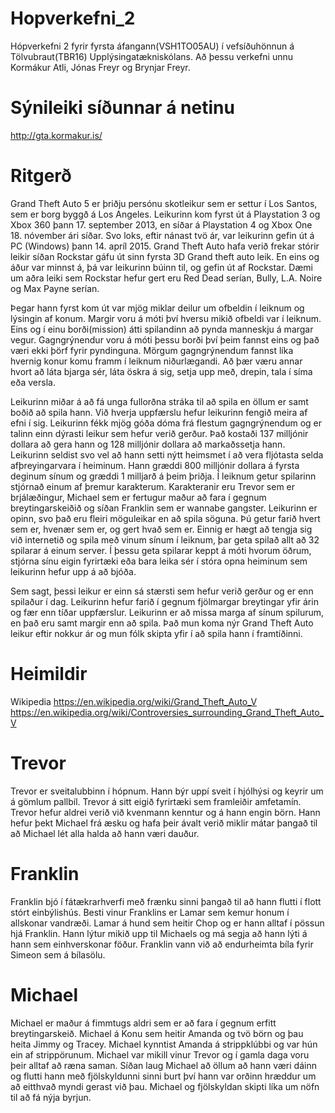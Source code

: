 # Hopverkefni_2
Hópverkefni 2 fyrir fyrsta áfangann(VSH1TO05AU) í vefsíðuhönnun á Tölvubraut(TBR16) Upplýsingatækniskólans.
Að þessu verkefni unnu Kormákur Atli, Jónas Freyr og Brynjar Freyr.
# Sýnileiki síðunnar á netinu
http://gta.kormakur.is/

# Ritgerð
Grand Theft Auto 5 er þriðju persónu skotleikur sem er settur í Los Santos, sem er borg byggð á Los Angeles. Leikurinn kom fyrst út á Playstation 3 og Xbox 360 þann 17. september 2013, en síðar á Playstation 4 og Xbox One 18. nóvember ári síðar. Svo loks, eftir nánast tvö ár, var leikurinn gefin út á PC (Windows) þann 14. apríl 2015. Grand Theft Auto hafa verið frekar stórir leikir síðan Rockstar gáfu út sinn fyrsta 3D Grand theft auto leik. En eins og áður var minnst á, þá var leikurinn búinn til, og gefin út af Rockstar. Dæmi um aðra leiki sem Rockstar hefur gert eru Red Dead serían, Bully, L.A. Noire og Max Payne serían.

Þegar hann fyrst kom út var mjög miklar deilur um ofbeldin í leiknum og lýsingin af konum. Margir voru á móti því hversu mikið ofbeldi var í leiknum. Eins og í einu borði(mission) átti spilandinn að pynda manneskju á margar vegur. Gagngrýnendur voru á móti þessu borði því þeim fannst eins og það væri ekki þörf fyrir pyndinguna. Mörgum gagngrýnendum fannst líka hvernig konur komu framm í leiknum niðurlægandi. Að þær væru annar hvort að láta bjarga sér, láta öskra á sig, setja upp með, drepin, tala í síma eða versla.

Leikurinn miðar á að fá unga fullorðna stráka til að spila en öllum er samt boðið að spila hann. Við hverja uppfærslu hefur leikurinn fengið meira af efni í sig. Leikurinn fékk mjög góða dóma frá flestum gagngrýnendum og er talinn einn dýrasti leikur sem hefur verið gerður. Það kostaði 137 milljónir dollara að gera hann og 128 milljónir dollara að markaðssetja hann. Leikurinn seldist svo vel að hann setti nýtt heimsmet í að vera fljótasta selda afþreyingarvara í heiminum. Hann græddi 800 milljónir dollara á fyrsta deginum sínum og græddi 1 milljarð á  þeim þriðja. Í leiknum getur spilarinn stjórnað einum af þremur karakterum. Karakteranir eru Trevor sem er brjálæðingur, Michael sem er fertugur maður að fara í gegnum breytingarskeiðið og síðan Franklin sem er wannabe gangster.
Leikurinn er opinn, svo það eru fleiri möguleikar en að spila söguna. Þú getur farið hvert sem er, hvenær sem er, og gert hvað sem er.
Einnig er hægt að tengja sig við internetið og spila með vinum sínum í leiknum, þar geta spilað allt að 32 spilarar á einum server. Í þessu geta spilarar keppt á móti hvorum öðrum, stjórna sínu eigin fyrirtæki eða bara leika sér í stóra opna heiminum sem leikurinn hefur upp á að bjóða.

Sem sagt, þessi leikur er einn sá stærsti sem hefur verið gerður og er enn spilaður í dag. Leikurinn hefur farið í gegnum fjölmargar breytingar yfir árin og fær enn tíðar uppfærslur. Leikurinn er að missa marga af sínum spilurum, en það eru samt margir enn að spila. Það mun koma nýr Grand Theft Auto leikur eftir nokkur ár og mun fólk skipta yfir í að spila hann í framtíðinni.


# Heimildir
Wikipedia
https://en.wikipedia.org/wiki/Grand_Theft_Auto_V
https://en.wikipedia.org/wiki/Controversies_surrounding_Grand_Theft_Auto_V


# Trevor

Trevor er sveitalubbinn í hópnum. Hann býr uppí sveit í hjólhýsi og keyrir um á gömlum pallbíl. Trevor á sitt eigið fyrirtæki sem framleiðir amfetamín. Trevor hefur aldrei verið við kvenmann kenntur og á hann engin börn. Hann hefur þekt Michael frá æsku og hafa þeir ávalt verið miklir mátar þangað til að Michael lét alla halda að hann væri dauður.

# Franklin 

Franklin bjó í fátækrarhverfi með frænku sinni þangað til að hann flutti í flott stórt einbýlishús. Besti vinur Franklins er Lamar sem kemur honum í allskonar vandræði. Lamar á hund sem heitir Chop og er hann alltaf í pössun hjá Franklin. Hann lýtur mikið upp til Michaels og má segja að hann lýti á hann sem einhverskonar föður. Franklin vann við að endurheimta bíla fyrir Simeon sem á bílasölu.

# Michael

Michael er maður á fimmtugs aldri sem er að fara í gegnum erfitt breytingarskeið. Michael á Konu sem heitir Amanda og tvö börn og þau heita Jimmy og Tracey. Michael kynntist Amanda á strippklúbbi og var hún ein af strippörunum. Michael var mikill vinur Trevor og í gamla daga voru þeir alltaf að ræna saman. Síðan laug Michael að öllum að hann væri dáinn og flutti hann með fjölskyldunni sinni burt því hann var orðinn hræddur um að eitthvað myndi gerast við þau. Michael og fjölskyldan skipti líka um nöfn til að fá nýja byrjun.

